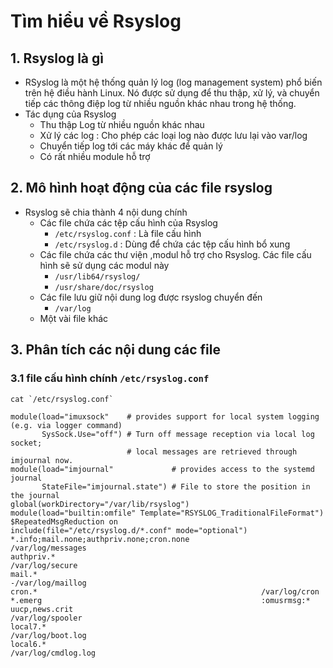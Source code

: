 # Tìm hiểu về Rsyslog
## 1. Rsyslog là gì
- RSyslog là một hệ thống quản lý log (log management system) phổ biến trên hệ điều hành Linux. Nó được sử dụng để thu thập, xử lý, và chuyển tiếp các thông điệp log từ nhiều nguồn khác nhau trong hệ thống.
- Tác dụng của Rsyslog
  - Thu thập Log từ nhiều nguồn khác nhau
  - Xử lý các log : Cho phép các loại log nào được lưu lại vào var/log
  - Chuyển tiếp log tới các máy khác để quản lý
  - Có rất nhiều module hỗ trợ
## 2. Mô hình hoạt động của các file rsyslog
- Rsyslog sẽ chia thành 4 nội dung chính
  - Các file chứa các tệp cấu hình của Rsyslog 
    - `/etc/rsyslog.conf` : Là file cấu hình 
    - `/etc/rsyslog.d` : Dùng để chứa các tệp cấu hình bổ xung
  - Các file chứa các thư viện ,modul hỗ trợ cho Rsyslog. Các file cấu hình sẽ sử dụng các modul này 
    - `/usr/lib64/rsyslog/`
    - `/usr/share/doc/rsyslog`
  - Các file lưu giữ nội dung log được rsyslog chuyển đến 
    - `/var/log`
  - Một vài file khác
## 3. Phân tích các nội dung các file
### 3.1 file cấu hình chính `/etc/rsyslog.conf`
```
cat `/etc/rsyslog.conf`
```
```
module(load="imuxsock"    # provides support for local system logging (e.g. via logger command)
       SysSock.Use="off") # Turn off message reception via local log socket;
                          # local messages are retrieved through imjournal now.
module(load="imjournal"             # provides access to the systemd journal
       StateFile="imjournal.state") # File to store the position in the journal
global(workDirectory="/var/lib/rsyslog")
module(load="builtin:omfile" Template="RSYSLOG_TraditionalFileFormat")
$RepeatedMsgReduction on
include(file="/etc/rsyslog.d/*.conf" mode="optional")
*.info;mail.none;authpriv.none;cron.none                /var/log/messages
authpriv.*                                              /var/log/secure
mail.*                                                  -/var/log/maillog
cron.*                                                  /var/log/cron
*.emerg                                                 :omusrmsg:*
uucp,news.crit                                          /var/log/spooler
local7.*                                                /var/log/boot.log
local6.*                                                /var/log/cmdlog.log

```